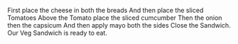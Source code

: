 First place the cheese in both the breads
And then place the sliced Tomatoes
Above the Tomato place the sliced cumcumber
Then the onion
then the capsicum
And then apply mayo both the sides
Close the Sandwich.
Our Veg Sandwich is ready to eat.
